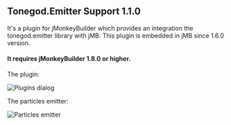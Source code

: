 
## Tonegod.Emitter Support 1.1.0

It's a plugin for jMonkeyBuilder which provides an integration the tonegod.emitter library with jMB.
This plugin is embedded in jMB since 1.6.0 version.

#### It requires jMonkeyBuilder 1.8.0 or higher.

The plugin:

![Plugins dialog](https://i.imgur.com/LaxsaNf.png)

The particles emitter:

![Particles emitter](https://i.imgur.com/HedU6ox.png)